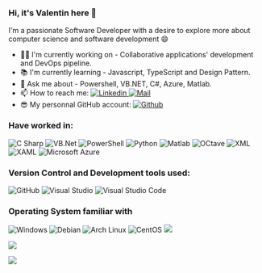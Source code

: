 ### Hi, it's Valentin here :wave:

I'm a passionate Software Developer with a desire to explore more about computer science and software development :smile: 
* :man_technologist: I'm currently working on - Collaborative applications' development and DevOps pipeline.
* :books: I'm currently learning - Javascript, TypeScript and Design Pattern.
* :speech_balloon: Ask me about - Powershell, VB.NET, C#, Azure, Matlab.
* :mailbox: How to reach me: <a href="https://www.linkedin.com/in/valentin-besse/" ><img alt="Linkedin" src="https://img.shields.io/badge/Linkedin-0A66C2?logo=LinkedIn&logoColor=&style=flat" /> </a> <a href="mailto:valentin.besse@ypso-facto.com" ><img alt="Mail" src="https://img.shields.io/badge/Mail-EA4335?logo=Gmail&logoColor=white&style=flat" /> </a>
* :sunglasses: My personnal GitHub account: <a href="https://github.com/valentinbesse" ><img alt="Github" src="https://img.shields.io/badge/GitHub-181717?logo=GitHub&logoColor=&style=flat" /> </a>

### Have worked in:

 <img alt="C Sharp" src="https://img.shields.io/badge/C%23-239120?logo=c-sharp&logoColor=white&style=flat" />

 <img alt="VB.Net" src="https://img.shields.io/badge/VB.NET-512BD4?logo=.NET&logoColor=white&style=flat" />

 <img alt="PowerShell" src="https://img.shields.io/badge/PowerShell-5391FE?logo=PowerShell&logoColor=white&style=flat" />

 <img alt="Python" src="https://img.shields.io/badge/Python-3776AB?logo=Python&logoColor=white&style=flat" />

 <img alt="Matlab" src="https://img.shields.io/badge/Matlab-0076A8?&style=flat" />

 <img alt="OCtave" src="https://img.shields.io/badge/Octave-0790C0?logo=Octave&logoColor=white&style=flat" />

 <img alt="XML" src="https://img.shields.io/badge/XML-0c54c2?" />

 <img alt="XAML" src="https://img.shields.io/badge/XAML-0c54c2?logo=XAML&logoColor=white&style=flat" />

 <img alt="Microsoft Azure" src="https://img.shields.io/badge/Microsoft Azure-0078d4?logo=Microsoft+Azure&logoColor=white&style=flat" />

### Version Control and Development tools used:

 <img alt="GitHub" src="https://img.shields.io/badge/GitHub-181717?logo=github&logoColor=white&style=flat" />

 <img alt="Visual Studio" src="https://img.shields.io/badge/Visual Studio-5C2D91?logo=visual+studio&logoColor=white&style=flat" />

 <img alt="Visual Studio Code" src="https://img.shields.io/badge/Visual Studio Code-007ACC?logo=visual+studio+code&logoColor=white&style=flat" />

### Operating System familiar with

<img alt="Windows" src="https://img.shields.io/badge/Windows-0078D6?logo=windows&logoColor=white&style=flat" />

<img alt="Debian" src="https://img.shields.io/badge/Debian-A81D33?logo=Debian&logoColor=white&style=flat" />

<img alt="Arch Linux" src="https://img.shields.io/badge/Arch Linux-1793D1?logo=Arch+Linux&logoColor=white&style=flat" />

<img alt="CentOS" src="https://img.shields.io/badge/CentOS-262577?logo=CentOS&logoColor=white&style=flat" />

<img src="https://github-readme-stats.vercel.app/api?username=vbesse-yf&count_private=true&theme=radical&show_icons=true&include_all_commits=true" />

<img
  src="https://github-readme-stats.vercel.app/api/top-langs/?username=vbesse-yf&layout=compact"
/>

<img
  src="https://github-readme-stats.vercel.app/api/wakatime?username=vbesse&layout=compact"
/>
